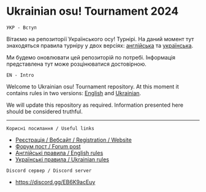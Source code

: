 # Ukrainian osu! Tournament 2024

`УКР - Вступ`

Вітаємо на репозиторії Українського осу! Турнірі.
На даний момент тут знаходяться правила турніру у двох версіях: [англійська](https://github.com/osu-ukraine-hub/uot/blob/630444bd31b64b1f4de43e0e4c85f88cbf9ac5db/Rules/rules-english.md) та [українська](https://github.com/osu-ukraine-hub/uot/blob/630444bd31b64b1f4de43e0e4c85f88cbf9ac5db/Rules/rules-ukrainian.md).

Ми будемо оновлювати цей репозиторій по потребі. Інформація представлена тут може розцінюватися достовірною.

`EN - Intro`

Welcome to Ukrainian osu! Tournament repository.
At this moment it contains rules in two versions: [English](https://github.com/osu-ukraine-hub/uot/blob/630444bd31b64b1f4de43e0e4c85f88cbf9ac5db/Rules/rules-english.md) and [Ukrainian](https://github.com/osu-ukraine-hub/uot/blob/630444bd31b64b1f4de43e0e4c85f88cbf9ac5db/Rules/rules-ukrainian.md).

We will update this repository as required. Information presented here should be considered truthful.

---

`Корисні посилання / Useful links`

* [Реєстрація / Вебсайт / Registration / Website]()
* [Форум пост / Forum post]()
* [Англійські правила / English rules](https://github.com/osu-ukraine-hub/uot/blob/630444bd31b64b1f4de43e0e4c85f88cbf9ac5db/Rules/rules-english.md)
* [Українські правила / Ukrainian rules](https://github.com/osu-ukraine-hub/uot/blob/630444bd31b64b1f4de43e0e4c85f88cbf9ac5db/Rules/rules-ukrainian.md)

`Discord сервер / Discord server`

* https://discord.gg/EB6K9acEuy